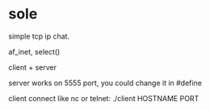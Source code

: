 # sole

simple tcp ip chat.

af_inet, select()

client + server

server works on 5555 port, you could change it in #define

client connect like nc or telnet: ./client HOSTNAME PORT
